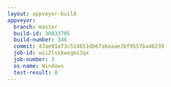 ```yaml
---
layout: appveyor-build
appveyor:
  branch: master
  build-id: 30033705
  build-number: 346
  commit: 43ae01a73c514651db67a6aaae3bf9557ba46239
  job-id: wii2lsskwogmi3qx
  job-number: 3
  os-name: Windows
  test-result: 0
---
```

